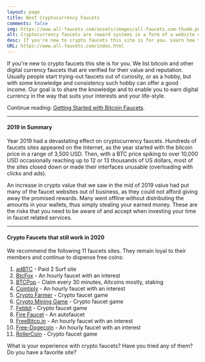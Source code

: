 ```yaml
---
layout: page
title: Best Cryptocurrency Faucets
comments: false
img: https://www.all-faucets.com/assets/images/all-faucets.com-thumb.png
alt: Cryptocurrency faucets are reward systems in a form of a website or an app that dispense free coins.
desc: If you're new to crypto faucets this site is for you. Learn how to maximize the value of your time and effort while claiming from free bitcoin faucet sites.
URL: https://www.all-faucets.com/index.html
---
```

<link rel="stylesheet" href="https://cdnjs.cloudflare.com/ajax/libs/normalize/5.0.0/normalize.min.css">

If you're new to crypto faucets this site is for you. We list bitcoin and other digital currency faucets that are verified for their value and reputation. Usually people start trying-out faucets out of curiosity, or as a hobby, but with some knowledge and consistency such hobby can offer a good income. Our goal is to share the knowledge and to enable you to earn digital currency in the way that suits your interests and your life-style.

Continue reading: <a href="https://www.all-faucets.com/daily/2019/12/12/index.html">Getting Started with Bitcoin Faucets</a>.

---
#### 2019 in Summary

Year 2019 had a devastating effect on cryptocurrency faucets. Hundreds of faucets sites appeared on the Internet, as the year started with the bitcoin price in a range of 3,500 USD. Then, with a BTC price spiking to over 10,000 USD occasionally reaching up to 12 or 13 thousands of US dollars, most of the sites closed down or made their interfaces unusable (overloading with clicks and ads).

An increase in crypto value that we saw in the mid of 2019 value had put many of the faucet websites out of business, as they could not afford giving away the promised rewards. Many went offline without distributing the amounts in your wallets, thus simply stealing your earned money. These are the risks that you need to be aware of and accept when investing your time in faucet related services.

---
#### Crypto Faucets that still work in 2020

We recommend the following 11 faucets sites. They remain loyal to their members and continue to dispense free coins:

1. <a href="http://bit.ly/www-adbtc" target="_blank">adBTC</a> - Paid 2 Surf site
2. <a href="http://bit.ly/www-btcfox" target="_blank">BtcFox</a> - An hourly faucet with an interest
3. <a href="http://bit.ly/www-btcpop" target="_blank">BTCPop</a> - Claim every 30 minutes, Altcoins mostly, staking
4. <a href="http://bit.ly/www-cointiply" target="_blank">Cointiply</a> - An hourly faucet with an interest
5. <a href="http://bit.ly/www-cryptofarmer" target="_blank">Crypto Farmer</a> - Crypto faucet game
6. <a href="http://bit.ly/www-cryptomininggame" target="_blank">Crypto Mining Game</a> - Crypto faucet game
7. <a href="http://bit.ly/www-febbit" target="_blank">Febbit</a> - Crypto faucet game
8. <a href="http://bit.ly/www-firefaucet" target="_blank">Fire Faucet</a> - An autofaucet
9. <a href="http://bit.ly/www-freebitcoin" target="_blank">FreeBitco.in</a> - An hourly faucet with an interest
10. <a href="http://bit.ly/www-free-dogecoin" target="_blank">Free-Dogecoin</a> - An hourly faucet with an interest
11. <a href="http://bit.ly/www-rollercoin" target="_blank">RollerCoin</a> - Crypto faucet game

What is your experience with crypto faucets? Have you tried any of them? Do you have a favorite site?

<div id="commento"></div>
<script src="https://cdn.commento.io/js/commento.js"></script>
